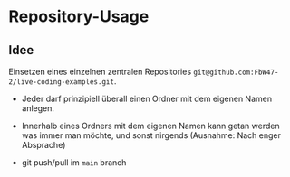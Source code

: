 # Repository-Usage

## Idee 

Einsetzen eines einzelnen zentralen Repositories `git@github.com:FbW47-2/live-coding-examples.git`.

- Jeder darf prinzipiell überall einen Ordner mit dem eigenen Namen anlegen.
- Innerhalb eines Ordners mit dem eigenen Namen kann getan werden was immer man möchte, und sonst nirgends (Ausnahme: Nach enger Absprache)

- git push/pull im `main` branch
